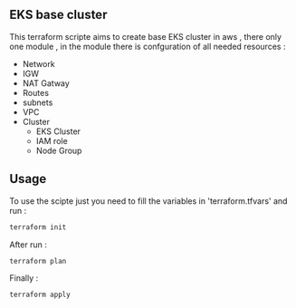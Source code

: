 ## EKS base cluster
This terraform scripte aims to create base EKS cluster in aws , there only one module  , in the module there is confguration of all needed resources :
 * Network 
  * IGW
  * NAT Gatway 
  * Routes
  * subnets
  * VPC
 * Cluster
   * EKS Cluster
   * IAM role
   * Node Group 

## Usage 

To use the scipte just you need to fill the variables in 'terraform.tfvars' and run :

```bash
terraform init
```
After  run :

```bash
terraform plan 
```

Finally :

```bash
terraform apply 
```
